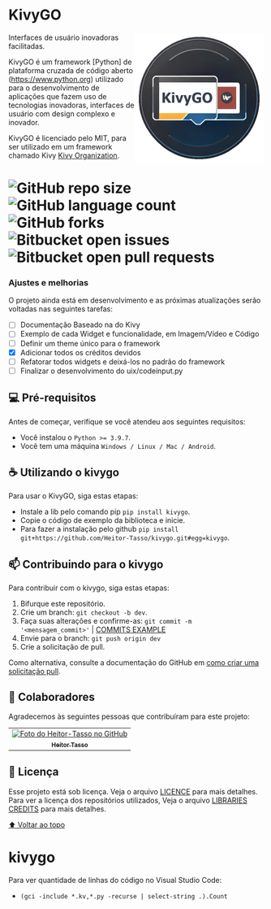 
KivyGO
====

<img align="right" height="256" src="kivygo/images/icon-kivygo.png"/>

Interfaces de usuário inovadoras facilitadas.

KivyGO é um framework [Python] de plataforma cruzada de código aberto (https://www.python.org)
utilizado para o desenvolvimento de aplicações que fazem uso de tecnologias inovadoras,
interfaces de usuário com design complexo e inovador.

KivyGO é licenciado pelo MIT, para ser utilizado em um framework
chamado Kivy [Kivy Organization](https://kivy.org/#organization).


<!---Esses são exemplos. Veja https://shields.io para outras pessoas ou para personalizar este conjunto de escudos. Você pode querer incluir dependências, status do projeto e informações de licença aqui--->
#
![GitHub repo size](https://img.shields.io/github/repo-size/Heitor-Tasso/kivygo?style=for-the-badge)
![GitHub language count](https://img.shields.io/github/languages/count/Heitor-Tasso/kivygo?style=for-the-badge)
![GitHub forks](https://img.shields.io/github/forks/Heitor-Tasso/kivygo?style=for-the-badge)
![Bitbucket open issues](https://img.shields.io/bitbucket/issues/Heitor-Tasso/kivygo?style=for-the-badge)
![Bitbucket open pull requests](https://img.shields.io/bitbucket/pr-raw/Heitor-Tasso/kivygo?style=for-the-badge)
====

### Ajustes e melhorias

O projeto ainda está em desenvolvimento e as próximas atualizações serão voltadas nas seguintes tarefas:

- [ ] Documentação Baseado na do Kivy
- [ ] Exemplo de cada Widget e funcionalidade, em Imagem/Vídeo e Código
- [ ] Definir um theme único para o framework
- [x] Adicionar todos os créditos devidos
- [ ] Refatorar todos widgets e deixá-los no padrão do framework
- [ ] Finalizar o desenvolvimento do uix/codeinput.py

## 💻 Pré-requisitos

Antes de começar, verifique se você atendeu aos seguintes requisitos:
<!---Estes são apenas requisitos de exemplo. Adicionar, duplicar ou remover conforme necessário--->
* Você instalou o `Python >= 3.9.7`.
* Você tem uma máquina `Windows / Linux / Mac / Android`.


## ☕ Utilizando o kivygo

Para usar o KivyGO, siga estas etapas:

 - Instale a lib pelo comando pip `pip install kivygo`.
 - Copie o código de exemplo da biblioteca e inicie.
 - Para fazer a instalação pelo github `pip install git+https://github.com/Heitor-Tasso/kivygo.git#egg=kivygo`.


## 📫 Contribuindo para o kivygo
<!---Se o seu README for longo ou se você tiver algum processo ou etapas específicas que deseja que os contribuidores sigam, considere a criação de um arquivo CONTRIBUTING.md separado--->
Para contribuir com o kivygo, siga estas etapas:

1. Bifurque este repositório.
2. Crie um branch: `git checkout -b dev`.
3. Faça suas alterações e confirme-as: `git commit -m '<mensagem_commit>'` | [COMMITS EXAMPLE](COMMIT.MD)
4. Envie para o branch: `git push origin dev`
5. Crie a solicitação de pull.

Como alternativa, consulte a documentação do GitHub em [como criar uma solicitação pull](https://help.github.com/en/github/collaborating-with-issues-and-pull-requests/creating-a-pull-request).

## 🤝 Colaboradores

Agradecemos às seguintes pessoas que contribuíram para este projeto:

<table>
  <tr>
    <td align="center">
      <a href="#">
        <img src="https://avatars.githubusercontent.com/u/87236158?v=4" width="70px;" alt="Foto do Heitor-Tasso no GitHub"/><br>
        <sub>
          <b>Heitor Tasso</b>
        </sub>
      </a>
    </td>
  </tr>
</table>


## 📝 Licença

Esse projeto está sob licença. Veja o arquivo [LICENCE](LICENSE) para mais detalhes.
Para ver a licença dos repositórios utilizados, Veja o arquivo [LIBRARIES CREDITS](CREDITS.MD) para mais detalhes.

[⬆ Voltar ao topo](#kivygo)<br>
# kivygo


Para ver quantidade de linhas do código no Visual Studio Code:
 - `(gci -include *.kv,*.py -recurse | select-string .).Count`
